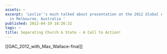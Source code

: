 ```yaml
---
assets: ~
excerpt: 'Leslie''s much talked about presentation at the 2012 Global Atheist Convention
  in Melbourne, Australia '
published: 2012-04-19 18:26:32
tags: ~
title: Separating Church & State - A Call to Action!
---
```

[[GAC_2012_with_Max_Wallace-final]] 
